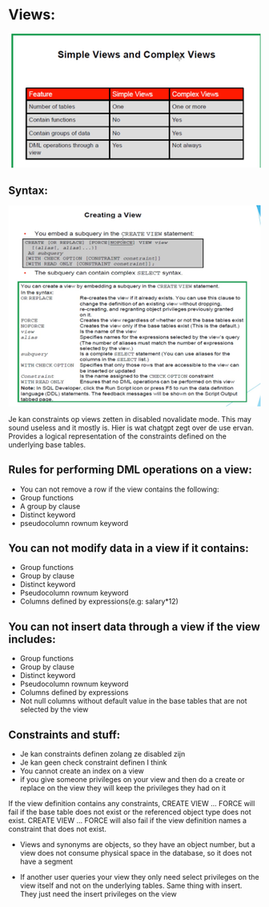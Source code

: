 # Views:

![Alt text](<../resources/simple views and complex views.png>)



## Syntax:
![Alt text](<../resources/view syntax.png>)



Je kan constraints op views zetten in disabled novalidate mode. This may sound useless and it mostly is. Hier is wat chatgpt zegt
over de use ervan. Provides a logical representation of the constraints defined on the underlying base tables.


## Rules for performing DML operations on a view:
- You can not remove a row if the view contains the following:
 - Group functions
 - A group by clause
 - Distinct keyword
 - pseudocolumn rownum keyword

 ## You can not modify data in a view if it contains:
 - Group functions
 - Group by clause
 - Distinct keyword
 - Pseudocolumn rownum keyword
 - Columns defined by expressions(e.g: salary*12)


## You can not insert data through a view if the view includes:
- Group functions
- Group by clause
- Distinct keyword
- Pseudocolumn rownum keyword
- Columns defined by expressions
- Not null columns without default value in the base tables that are not selected by the view



## Constraints and stuff:
- Je kan constraints definen zolang ze disabled zijn
- Je kan geen check constraint definen I think 
- You cannot create an index on a view
- if you give someone privileges on your view and then do a create or replace on the view
they will keep the privileges they had on it

If the view definition contains any constraints, CREATE VIEW ... FORCE will fail if the base table does not exist or the referenced object type does not exist. CREATE VIEW ... FORCE will also fail if the view definition names a constraint that does not exist.



- Views and synonyms are objects, so they have an object number, but a view does not consume physical space in the database, so it does not have a segment

- If another user queries your view they only need select privileges on the view itself and not on
the underlying tables. Same thing with insert. They just need the insert privileges on the view